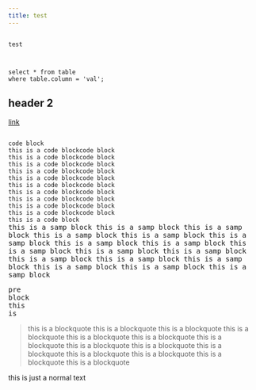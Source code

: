 ```yaml
---
title: test
---
```


<pre><code class='html'>
<div>test</div>
</code></pre>

<pre><code class="sql">
select * from table
where table.column = 'val';
</code></pre>

<h2>header 2</h2>

<a href="#">link</a>

<code>
code block
this is a code blockcode block
this is a code blockcode block
this is a code blockcode block
this is a code blockcode block
this is a code blockcode block
this is a code blockcode block
this is a code blockcode block
this is a code blockcode block
this is a code blockcode block
this is a code blockcode block
this is a code block
</code>

<samp>
this is a 
samp block
this is a 
samp block
this is a 
samp block
this is a 
samp block
this is a 
samp block
this is a 
samp block
this is a 
samp block
this is a 
samp block
this is a 
samp block
this is a 
samp block
this is a 
samp block
this is a 
samp block
this is a 
samp block
this is a 
samp block
this is a 
samp block
this is a 
samp block
this is a 
samp block
</samp>

<pre>
pre 
block
this
is
</pre>

<blockquote>
this is 
a blockquote
this is 
a blockquote
this is 
a blockquote
this is 
a blockquote
this is 
a blockquote
this is 
a blockquote
this is 
a blockquote
this is 
a blockquote
this is 
a blockquote
this is 
a blockquote
this is 
a blockquote
this is 
a blockquote
this is 
a blockquote
this is 
a blockquote
</blockquote>

this is just a normal text

